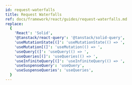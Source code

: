 ```yaml
---
id: request-waterfalls
title: Request Waterfalls
ref: docs/framework/react/guides/request-waterfalls.md
replace:
  {
    'React': 'Solid',
    '@tanstack/react-query': '@tanstack/solid-query',
    'useMutationState[(]': 'useMutationState(() => ',
    'useMutation[(]': 'useMutation(() => ',
    'useQuery[(]': 'useQuery(() => ',
    'useQueries[(]': 'useQueries(() => ',
    'useInfiniteQuery[(]': 'useInfiniteQuery(() => ',
    'useSuspenseQuery': 'useQuery',
    'useSuspenseQueries': 'useQueries',
  }
---
```

